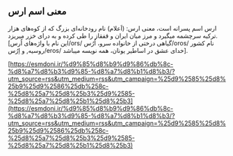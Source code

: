 ## معنی اسم ارس


ارس اسم پسرانه است، معنی ارس: (اَعلام) نام رودخانه‌ای بزرگ که از کوه‌های هزار ترکیه سرچشمه میگیرد و مرز میان ایران و قفقاز را طی کرده و به درای خزر میریزد. [این نام با واژه‌های اُرس/ors/ گیاهی درختی از خانواده سرو، اُرُس/oros/ نام کشور روسیه, و اِرُس/eros/ خدای عشق در اساطیر یونان، همه نویسه میباشد].

[https://esmdoni.ir/%d9%85%d8%b9%d9%86%db%8c-%d8%a7%d8%b3%d9%85-%d8%a7%d8%b1%d8%b3/?utm_source=rss&utm_medium=rss&utm_campaign=%25d9%2585%25d8%25b9%25d9%2586%25db%258c-%25d8%25a7%25d8%25b3%25d9%2585-%25d8%25a7%25d8%25b1%25d8%25b3](https://esmdoni.ir/%d9%85%d8%b9%d9%86%db%8c-%d8%a7%d8%b3%d9%85-%d8%a7%d8%b1%d8%b3/?utm_source=rss&utm_medium=rss&utm_campaign=%25d9%2585%25d8%25b9%25d9%2586%25db%258c-%25d8%25a7%25d8%25b3%25d9%2585-%25d8%25a7%25d8%25b1%25d8%25b3) 